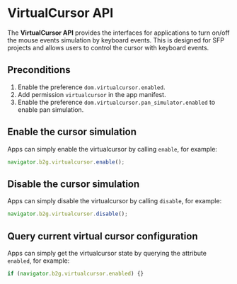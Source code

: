 # VirtualCursor API

The **VirtualCursor API** provides the interfaces for applications to turn on/off the mouse events simulation by keyboard events. This is designed for SFP projects and allows users to control the cursor with keyboard events.

## Preconditions
1. Enable the preference `dom.virtualcursor.enabled`.
2. Add permission `virtualcursor` in the app manifest.
3. Enable the preference `dom.virtualcursor.pan_simulator.enabled` to enable pan simulation.

## Enable the cursor simulation
Apps can simply enable the virtualcursor by calling `enable`, for example:

```javascript
navigator.b2g.virtualcursor.enable();
```

## Disable the cursor simulation
Apps can simply disable the virtualcursor by calling `disable`, for example:
```javascript
navigator.b2g.virtualcursor.disable();
```

## Query current virtual cursor configuration
Apps can simply get the virtualcursor state by querying the attribute `enabled`, for example:
```javascript
if (navigator.b2g.virtualcursor.enabled) {}
```
